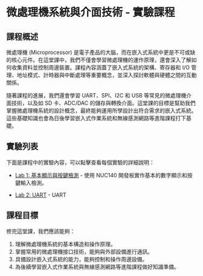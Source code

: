 # 微處理機系統與介面技術 - 實驗課程

## 課程概述
微處理機 (Microprocessor) 是電子產品的大腦，而在嵌入式系統中更是不可或缺的核心元件。在這堂課中，我們不僅會學習微處理機的運作原理，還會深入了解如何收集資料並控制周邊裝置。課程內容涵蓋了嵌入式系統的架構、寄存器和 I/O 管理、地址模式、計時器與中斷處理等重要概念，並深入探討軟體與硬體之間的互動關係。

隨著課程的進展，我們還會學習 UART、SPI、I2C 和 USB 等常見的微處理機介面技術，以及如 SD 卡、ADC/DAC 的儲存與轉換介面。這堂課的目標是幫助我們掌握微處理機系統的設計概念，最終能夠運用所學設計出符合需求的嵌入式系統。這些基礎知識也會為日後學習嵌入式作業系統和無線感測網路等進階課程打下基礎。

## 實驗列表
下面是課程中的實驗內容，可以點擊查看每個實驗的詳細說明：

- [Lab 1: 基本顯示與按鍵檢測](./lab1/readme.md) - 使用 NUC140 開發板實作基本的數字顯示和按鍵輸入檢測。
 
- [Lab 2: UART](./lab2) - UART
<!--
- [Lab 3: UART 介面](./lab3/README.md) - 使用 UART 介面進行資料傳輸，並學習通訊協定的實作細節。
-->

## 課程目標
修完這堂課，我們應該能夠：
1. 理解微處理機系統的基本構造和操作原理。
2. 掌握常用的微處理機接口技術，能夠與外部設備進行通訊。
3. 具備設計嵌入式系統的能力，能夠控制和操作周邊設備。
4. 為後續學習嵌入式作業系統與無線感測網路等進階課程做好知識準備。


